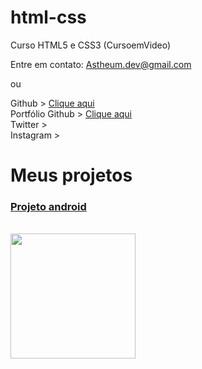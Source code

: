 # html-css
 Curso HTML5 e CSS3 (CursoemVideo)

Entre em contato:
Astheum.dev@gmail.com

ou

Github > <a href="https://github.com/Astheum" target="_blank"> Clique aqui </a>
<br>
Portfólio Github > <a href="https://astheum.github.io/html-css/" target="_blank"> Clique aqui </a>
<br>
Twitter >
<br>
Instagram >


<h1> Meus projetos </h1>
<h3><a href="https://astheum.github.io/projeto-android/">Projeto android</a></h3>
<br>
<img src="https://qr-codes-svg.s3.amazonaws.com/Ydtv9k.svg?1669559042317" width="200" height="200" />